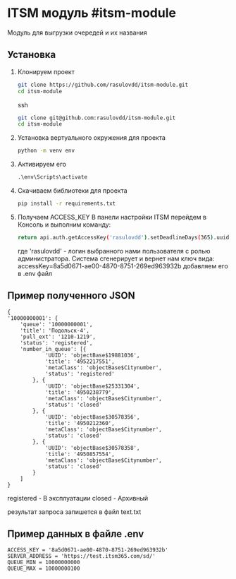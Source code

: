 # ITSM модуль #itsm-module
Модуль для выгрузки очередей и их названия

## Установка

1. Клонируем проект 

    ```bash
    git clone https://github.com/rasulovdd/itsm-module.git
    cd itsm-module
    ```
    ssh
    ```bash
    git clone git@github.com:rasulovdd/itsm-module.git
    cd itsm-module
    ```

2. Установка вертуального окружения для проекта

    ```bash
    python -m venv env
    ```

3. Активируем его 
    
    ```cmd
    .\env\Scripts\activate
    ```

4. Скачиваем библиотеки для проекта
    
    ```bash
    pip install -r requirements.txt
    ```
    
5. Получаем ACCESS_KEY
    В панели настройки ITSM перейдем в Консоль и выполним команду:
    ```bash
    return api.auth.getAccessKey('rasulovdd').setDeadlineDays(365).uuid
    ```
    где 'rasulovdd' - логин выбранного нами пользователя с ролью администратора. 
    Система сгенерирует и вернет нам ключ вида:
    accessKey=8a5d0671-ae00-4870-8751-269ed963932b
    добавляем его в .env файл 

## Пример полученного JSON

    {
    '10000000001': {
        'queue': '10000000001',
        'title': 'Подольск-4',
        'pull_ext': '1210-1219',
        'status': 'registered',
        'number_in_queue': [{
                'UUID': 'objectBase$19881036',
                'title': '4952217551',
                'metaClass': 'objectBase$Citynumber',
                'status': 'registered'
            }, {
                'UUID': 'objectBase$25331304',
                'title': '4950238779',
                'metaClass': 'objectBase$Citynumber',
                'status': 'closed'
            }, {
                'UUID': 'objectBase$30578356',
                'title': '4950212360',
                'metaClass': 'objectBase$Citynumber',
                'status': 'closed'
            }, {
                'UUID': 'objectBase$30578358',
                'title': '4950857554',
                'metaClass': 'objectBase$Citynumber',
                'status': 'closed'
            }
        ]
    }
    
registered - В эксплуатации 
closed - Архивный

результат запроса запишется в файл text.txt

## Пример данных в файле .env
    
    ACCESS_KEY = '8a5d0671-ae00-4870-8751-269ed963932b'
    SERVER_ADDRESS = 'https://test.itsm365.com/sd/'
    QUEUE_MIN = 10000000000
    QUEUE_MAX = 10000000100